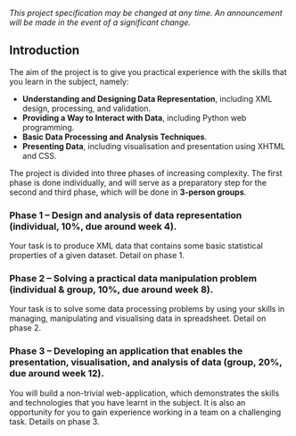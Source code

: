 *This project specification may be changed at any time. An announcement will be made in the event of a significant change.*

Introduction
------------

The aim of the project is to give you practical experience with the skills that you learn in the subject, namely:

- **Understanding and Designing Data Representation**, including XML design, processing, and validation.
- **Providing a Way to Interact with Data**, including Python web programming.
- **Basic Data Processing and Analysis Techniques**.
- **Presenting Data**, including visualisation and presentation using XHTML and CSS.

The project is divided into three phases of increasing complexity. The first phase is done individually, and will serve as a preparatory step for the second and third phase, which will be done in **3-person groups**.

### Phase 1 – Design and analysis of data representation (individual, 10%, due around week 4).

Your task is to produce XML data that contains some basic statistical properties of a given dataset. Detail on phase 1.

### Phase 2 – Solving a practical data manipulation problem (individual & group, 10%, due around week 8).

Your task is to solve some data processing problems by using your skills in managing, manipulating and visualising data in spreadsheet. Detail on phase 2.

### Phase 3 – Developing an application that enables the presentation, visualisation, and analysis of data (group, 20%, due around week 12).

You will build a non-trivial web-application, which demonstrates the skills and technologies that you have learnt in the subject. It is also an opportunity for you to gain experience working in a team on a challenging task. Details on phase 3.